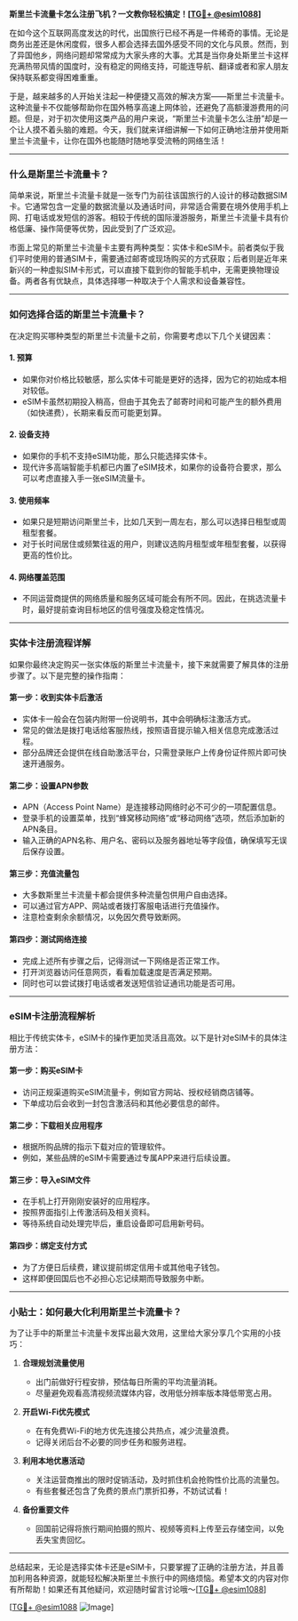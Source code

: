 **斯里兰卡流量卡怎么注册飞机？一文教你轻松搞定！[[TG💪+ @esim1088](https://t.me/s/esim1088)]**

在如今这个互联网高度发达的时代，出国旅行已经不再是一件稀奇的事情。无论是商务出差还是休闲度假，很多人都会选择去国外感受不同的文化与风景。然而，到了异国他乡，网络问题却常常成为大家头疼的大事。尤其是当你身处斯里兰卡这样充满热带风情的国度时，没有稳定的网络支持，可能连导航、翻译或者和家人朋友保持联系都变得困难重重。

于是，越来越多的人开始关注起一种便捷又高效的解决方案——斯里兰卡流量卡。这种流量卡不仅能够帮助你在国外畅享高速上网体验，还避免了高额漫游费用的问题。但是，对于初次使用这类产品的用户来说，“斯里兰卡流量卡怎么注册”却是一个让人摸不着头脑的难题。今天，我们就来详细讲解一下如何正确地注册并使用斯里兰卡流量卡，让你在国外也能随时随地享受流畅的网络生活！

---

### 什么是斯里兰卡流量卡？

简单来说，斯里兰卡流量卡就是一张专门为前往该国旅行的人设计的移动数据SIM卡。它通常包含一定量的数据流量以及通话时间，非常适合需要在境外使用手机上网、打电话或发短信的游客。相较于传统的国际漫游服务，斯里兰卡流量卡具有价格低廉、操作简便等优势，因此受到了广泛欢迎。

市面上常见的斯里兰卡流量卡主要有两种类型：实体卡和eSIM卡。前者类似于我们平时使用的普通SIM卡，需要通过邮寄或现场购买的方式获取；后者则是近年来新兴的一种虚拟SIM卡形式，可以直接下载到你的智能手机中，无需更换物理设备。两者各有优缺点，具体选择哪一种取决于个人需求和设备兼容性。

---

### 如何选择合适的斯里兰卡流量卡？

在决定购买哪种类型的斯里兰卡流量卡之前，你需要考虑以下几个关键因素：

#### 1. **预算**
   - 如果你对价格比较敏感，那么实体卡可能是更好的选择，因为它的初始成本相对较低。
   - eSIM卡虽然初期投入稍高，但由于其免去了邮寄时间和可能产生的额外费用（如快递费），长期来看反而可能更划算。

#### 2. **设备支持**
   - 如果你的手机不支持eSIM功能，那么只能选择实体卡。
   - 现代许多高端智能手机都已内置了eSIM技术，如果你的设备符合要求，那么可以考虑直接入手一张eSIM流量卡。

#### 3. **使用频率**
   - 如果只是短期访问斯里兰卡，比如几天到一周左右，那么可以选择日租型或周租型套餐。
   - 对于长时间居住或频繁往返的用户，则建议选购月租型或年租型套餐，以获得更高的性价比。

#### 4. **网络覆盖范围**
   - 不同运营商提供的网络质量和服务区域可能会有所不同。因此，在挑选流量卡时，最好提前查询目标地区的信号强度及稳定性情况。

---

### 实体卡注册流程详解

如果你最终决定购买一张实体版的斯里兰卡流量卡，接下来就需要了解具体的注册步骤了。以下是完整的操作指南：

#### 第一步：收到实体卡后激活
   - 实体卡一般会在包装内附带一份说明书，其中会明确标注激活方式。
   - 常见的做法是拨打电话给客服热线，按照语音提示输入相关信息完成激活过程。
   - 部分品牌还会提供在线自助激活平台，只需登录账户上传身份证件照片即可快速开通服务。

#### 第二步：设置APN参数
   - APN（Access Point Name）是连接移动网络时必不可少的一项配置信息。
   - 登录手机的设置菜单，找到“蜂窝移动网络”或“移动网络”选项，然后添加新的APN条目。
   - 输入正确的APN名称、用户名、密码以及服务器地址等字段值，确保填写无误后保存设置。

#### 第三步：充值流量包
   - 大多数斯里兰卡流量卡都会提供多种流量包供用户自由选择。
   - 可以通过官方APP、网站或者拨打客服电话进行充值操作。
   - 注意检查剩余余额情况，以免因欠费导致断网。

#### 第四步：测试网络连接
   - 完成上述所有步骤之后，记得测试一下网络是否正常工作。
   - 打开浏览器访问任意网页，看看加载速度是否满足预期。
   - 同时也可以尝试拨打电话或者发送短信验证通讯功能是否可用。

---

### eSIM卡注册流程解析

相比于传统实体卡，eSIM卡的操作更加灵活且高效。以下是针对eSIM卡的具体注册方法：

#### 第一步：购买eSIM卡
   - 访问正规渠道购买eSIM流量卡，例如官方网站、授权经销商店铺等。
   - 下单成功后会收到一封包含激活码和其他必要信息的邮件。

#### 第二步：下载相关应用程序
   - 根据所购品牌的指示下载对应的管理软件。
   - 例如，某些品牌的eSIM卡需要通过专属APP来进行后续设置。

#### 第三步：导入eSIM文件
   - 在手机上打开刚刚安装好的应用程序。
   - 按照界面指引上传激活码及相关资料。
   - 等待系统自动处理完毕后，重启设备即可启用新号码。

#### 第四步：绑定支付方式
   - 为了方便日后续费，建议提前绑定信用卡或其他电子钱包。
   - 这样即便回国后也不必担心忘记续期而导致服务中断。

---

### 小贴士：如何最大化利用斯里兰卡流量卡？

为了让手中的斯里兰卡流量卡发挥出最大效用，这里给大家分享几个实用的小技巧：

1. **合理规划流量使用**  
   - 出门前做好行程安排，预估每日所需的平均流量消耗。
   - 尽量避免观看高清视频流媒体内容，改用低分辨率版本降低带宽占用。

2. **开启Wi-Fi优先模式**  
   - 在有免费Wi-Fi的地方优先连接公共热点，减少流量浪费。
   - 记得关闭后台不必要的同步任务和服务进程。

3. **利用本地优惠活动**  
   - 关注运营商推出的限时促销活动，及时抓住机会抢购性价比高的流量包。
   - 有些套餐还包含了免费的景点门票折扣券，不妨试试看！

4. **备份重要文件**  
   - 回国前记得将旅行期间拍摄的照片、视频等资料上传至云存储空间，以免丢失宝贵回忆。

---

总结起来，无论是选择实体卡还是eSIM卡，只要掌握了正确的注册方法，并且善加利用各种资源，就能轻松解决斯里兰卡旅行中的网络烦恼。希望本文的内容对你有所帮助！如果还有其他疑问，欢迎随时留言讨论哦～[[TG💪+ @esim1088](https://t.me/s/esim1088)]

[[TG💪+ @esim1088](https://t.me/s/esim1088) ![Image](https://i.postimg.cc/4NQfJmqS/Snipaste-2025-05-13-00-14-12.png)]